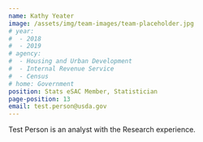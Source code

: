 ```yaml
---
name: Kathy Yeater
image: /assets/img/team-images/team-placeholder.jpg
# year:
#  - 2018
#  - 2019
# agency:   
#  - Housing and Urban Development
#  - Internal Revenue Service
#  - Census
# home: Government
position: Stats eSAC Member, Statistician
page-position: 13
email: test.person@usda.gov
---
```


Test Person is an analyst with the Research experience.

